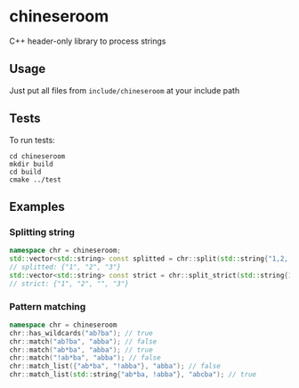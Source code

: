 # chineseroom

C++ header-only library to process strings



## Usage

Just put all files from `include/chineseroom` at your include path



## Tests

To run tests:

```shell
cd chineseroom
mkdir build
cd build
cmake ../test
```



## Examples

### Splitting string

```cpp
namespace chr = chineseroom;
std::vector<std::string> const splitted = chr::split(std::string{"1,2,,3"}, ',');
// splitted: {"1", "2", "3"}
std::vector<std::string> const strict = chr::split_strict(std::string{1,2,,3"}, ',');
// strict: {"1", "2", "", "3"}
```


### Pattern matching

```cpp
namespace chr = chineseroom
chr::has_wildcards("ab?ba"); // true
chr::match("ab?ba", "abba"); // false
chr::match("ab*ba", "abba"); // true
chr::match("!ab*ba", "abba"); // false 
chr::match_list({"ab*ba", "!abba"}, "abba"); // false
chr::match_list(std::string{"ab*ba, !abba"}, "abcba"); // true
```

